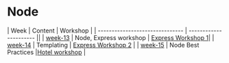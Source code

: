 # Node

| Week | Content | Workshop |
| ------------------------------- | ---------------------- ||
| [week-13](./week-13/lesson.md) | Node, Express workshop | [Express Workshop 1](./week-13/workshop.md)|
| [week-14](./week-14/lesson.md) | Templating | [Express Workshop 2](./week-14/lesson.md#workshop) |
| [week-15](./week-15/lesson.md) | Node Best Practices |[Hotel workshop](./week-15/workshop.md) |
